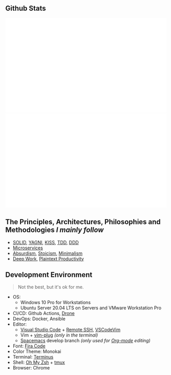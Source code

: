 ## Github Stats
![](https://github.com/BlackGlory/github-stats/raw/master/generated/overview.svg)
![](https://github.com/BlackGlory/github-stats/raw/master/generated/languages.svg)

## The Principles, Architectures, Philosophies and Methodologies *I mainly follow*
- [SOLID], [YAGNI], [KISS], [TDD], [DDD]
- [Microservices]
- [Absurdism], [Stoicism], [Minimalism]
- [Deep Work], [Plaintext Productivity]

[SOLID]: https://en.wikipedia.org/wiki/SOLID
[KISS]: https://en.wikipedia.org/wiki/KISS_principle
[YAGNI]: https://en.wikipedia.org/wiki/You_aren%27t_gonna_need_it
[DDD]: https://en.wikipedia.org/wiki/Domain-driven_design
[TDD]: https://en.wikipedia.org/wiki/Test-driven_development
[Minimalism]: https://en.wikipedia.org/wiki/Minimalism
[Microservices]: https://en.wikipedia.org/wiki/Microservices
[Plaintext Productivity]: http://plaintext-productivity.net/
[Absurdism]: https://en.wikipedia.org/wiki/Absurdism
[Stoicism]: https://en.wikipedia.org/wiki/Stoicism
[Deep Work]: https://www.goodreads.com/book/show/25744928-deep-work

## Development Environment
> Not the best, but it's ok for me.

- OS:
  - Windows 10 Pro for Workstations
  - Ubuntu Server 20.04 LTS on Servers and VMware Workstation Pro
- CI/CD: Github Actions, [Drone]
- DevOps: Docker, Ansible
- Editor:
  - [Visual Studio Code] + [Remote SSH], [VSCodeVim]
  - Vim + [vim-plug] *(only in the terminal)*
  - [Spacemacs] develop branch *(only used for [Org-mode] editing)*
- Font: [Fira Code]
- Color Theme: Monokai
- Terminal: [Terminus]
- Shell: [Oh My Zsh] + [tmux]
- Browser: Chrome

[Org-mode]: https://orgmode.org/
[Drone]: https://github.com/drone/drone
[vim-plug]: https://github.com/junegunn/vim-plug
[Fira Code]: https://github.com/tonsky/FiraCode
[Terminus]: https://github.com/Eugeny/terminus
[tmux]: https://github.com/tmux/tmux
[Oh My Zsh]: https://github.com/ohmyzsh/ohmyzsh
[Visual Studio Code]: https://code.visualstudio.com/
[Remote SSH]: https://marketplace.visualstudio.com/items?itemName=ms-vscode-remote.remote-ssh
[VSCodeVim]: https://github.com/VSCodeVim/Vim
[Spacemacs]: https://github.com/syl20bnr/spacemacs
